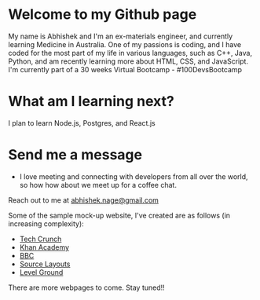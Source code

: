 # Welcome to my Github page

My name is Abhishek and I'm an ex-materials engineer, and currently learning Medicine in Australia. One of my passions is coding, and I have coded for the most part of my life in various languages, such as C++, Java, Python, and am recently learning more about HTML, CSS, and JavaScript.
I'm currently part of a 30 weeks Virtual Bootcamp - #100DevsBootcamp


# What am I learning next?
I plan to learn Node.js, Postgres, and React.js

# Send me a message
- I love meeting and connecting with developers from all over the world, so how how about we meet up for a coffee chat.

Reach out to me at abhishek.nage@gmail.com


Some of the sample mock-up website, I've created are as follows (in increasing complexity):

- [Tech Crunch](https://htmlpreview.github.io/?https://github.com/abhisheknage/Web-Development/blob/main/01_Layout_Assignments/01_TechCrunch/index.html)
- [Khan Academy](https://htmlpreview.github.io/?https://github.com/abhisheknage/Web-Development/blob/main/01_Layout_Assignments/02_KhanAcademy/index.html)
- [BBC](https://htmlpreview.github.io/?https://github.com/abhisheknage/Web-Development/blob/main/01_Layout_Assignments/03_BBC/index.html)
- [Source Layouts](https://htmlpreview.github.io/?https://github.com/abhisheknage/Web-Development/blob/main/01_Layout_Assignments/04_SourceLayout/index.html)
- [Level Ground](https://htmlpreview.github.io/?https://github.com/abhisheknage/Web-Development/blob/main/01_Layout_Assignments/05_LevelGroundLayout/index.html)

There are more webpages to come. Stay tuned!!
